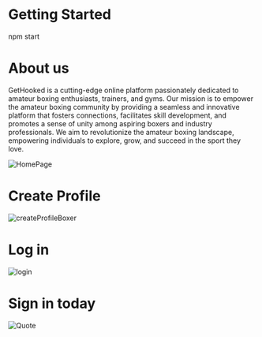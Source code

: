 # Getting Started
  npm start
# About us 

GetHooked is a cutting-edge online platform passionately dedicated to
amateur boxing enthusiasts, trainers, and gyms. Our mission is to
empower the amateur boxing community by providing a seamless and
innovative platform that fosters connections, facilitates skill
development, and promotes a sense of unity among aspiring boxers and
industry professionals. We aim to revolutionize the amateur boxing
landscape, empowering individuals to explore, grow, and succeed in the
sport they love.

![HomePage](https://github.com/S-ciz/getHooked/assets/95995178/150ca5d3-0b4c-4022-a9ae-79c1340848f2) 


# Create Profile
![createProfileBoxer](https://github.com/S-ciz/getHooked/assets/95995178/9d71b4ae-812f-427b-8536-824a9007e380)

# Log in
![login](https://github.com/S-ciz/getHooked/assets/95995178/ac38edd3-8285-4653-9724-7bf69e54b100)
# Sign in today
![Quote](https://github.com/S-ciz/getHooked/assets/95995178/86238fb9-1657-4e73-aa31-a5d51b9094cd)
